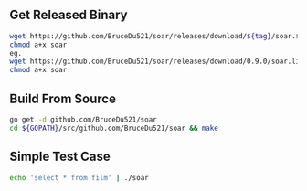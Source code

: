 ## Get Released Binary

```bash
wget https://github.com/BruceDu521/soar/releases/download/${tag}/soar.${OS}-amd64 -O soar
chmod a+x soar
eg.
wget https://github.com/BruceDu521/soar/releases/download/0.9.0/soar.linux-amd64 -O soar
chmod a+x soar
```

## Build From Source

```bash
go get -d github.com/BruceDu521/soar
cd ${GOPATH}/src/github.com/BruceDu521/soar && make
```

## Simple Test Case

```bash
echo 'select * from film' | ./soar
```
